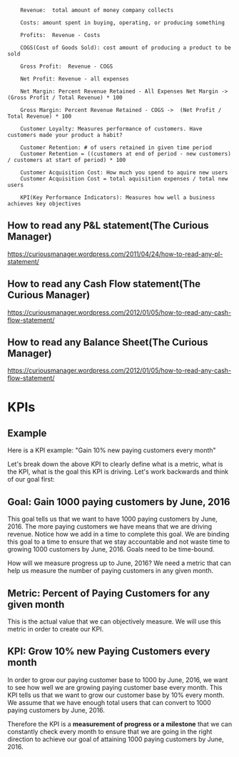         Revenue:  total amount of money company collects

        Costs: amount spent in buying, operating, or producing something

        Profits:  Revenue - Costs

        COGS(Cost of Goods Sold): cost amount of producing a product to be sold

        Gross Profit:  Revenue - COGS

        Net Profit: Revenue - all expenses

        Net Margin: Percent Revenue Retained - All Expenses Net Margin ->  (Gross Profit / Total Revenue) * 100

        Gross Margin: Percent Revenue Retained - COGS ->  (Net Profit / Total Revenue) * 100
        
        Customer Loyalty: Measures performance of customers. Have customers made your product a habit?

        Customer Retention: # of users retained in given time period
        Customer Retention = ((customers at end of period - new customers) / customers at start of period) * 100

        Customer Acquisition Cost: How much you spend to aquire new users
        Customer Acquisition Cost = total aquisition expenses / total new users

        KPI(Key Performance Indicators): Measures how well a business achieves key objectives

## How to read any P&L statement(The Curious Manager)
https://curiousmanager.wordpress.com/2011/04/24/how-to-read-any-pl-statement/

## How to read any Cash Flow statement(The Curious Manager)
https://curiousmanager.wordpress.com/2012/01/05/how-to-read-any-cash-flow-statement/

## How to read any Balance Sheet(The Curious Manager)
https://curiousmanager.wordpress.com/2012/01/05/how-to-read-any-cash-flow-statement/

# KPIs

## Example
Here is a KPI example: "Gain 10% new paying customers every month"

Let's break down the above KPI to clearly define what is a metric, what is the KPI, what is the goal this KPI is driving. Let's work backwards and think of our goal first:

## Goal: Gain 1000 paying customers by June, 2016
This goal tells us that we want to have 1000 paying customers by June, 2016. The more paying customers we have means that we are driving revenue. Notice how we add in a time to complete this goal. We are binding this goal to a time to ensure that we stay accountable and not waste time to growing 1000 customers by June, 2016. Goals need to be time-bound.

How will we measure progress up to June, 2016? We need a metric that can help us measure the number of paying customers in any given month.

## Metric: Percent of Paying Customers for any given month
This is the actual value that we can objectively measure. We will use this metric in order to create our KPI.

## KPI: Grow 10% new Paying Customers every month
In order to grow our paying customer base to 1000 by June, 2016, we want to see how well we are growing paying customer base every month. This KPI tells us that we want to grow our customer base by 10% every month. We assume that we have enough total users that can convert to 1000 paying customers by June, 2016.

Therefore the KPI is a <strong>measurement of progress or a milestone</strong> that we can constantly check every month to ensure that we are going in the right direction to achieve our goal of attaining 1000 paying customers by June, 2016.



